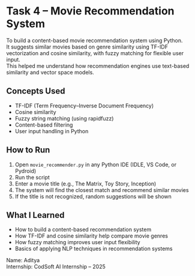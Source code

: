 # Task 4 – Movie Recommendation System

To build a content-based movie recommendation system using Python.  
It suggests similar movies based on genre similarity using TF-IDF vectorization and cosine similarity, with fuzzy matching for flexible user input.  
This helped me understand how recommendation engines use text-based similarity and vector space models.

## Concepts Used

- TF-IDF (Term Frequency–Inverse Document Frequency)  
- Cosine similarity  
- Fuzzy string matching (using rapidfuzz)  
- Content-based filtering  
- User input handling in Python

## How to Run

1. Open `movie_recommender.py` in any Python IDE (IDLE, VS Code, or Pydroid)  
2. Run the script  
3. Enter a movie title (e.g., The Matrix, Toy Story, Inception)  
4. The system will find the closest match and recommend similar movies  
5. If the title is not recognized, random suggestions will be shown

## What I Learned

- How to build a content-based recommendation system  
- How TF-IDF and cosine similarity help compare movie genres  
- How fuzzy matching improves user input flexibility  
- Basics of applying NLP techniques in recommendation systems

Name: Aditya  
Internship: CodSoft AI Internship – 2025
